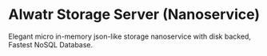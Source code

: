 # Alwatr Storage Server (Nanoservice)

Elegant micro in-memory json-like storage nanoservice with disk backed, Fastest NoSQL Database.
